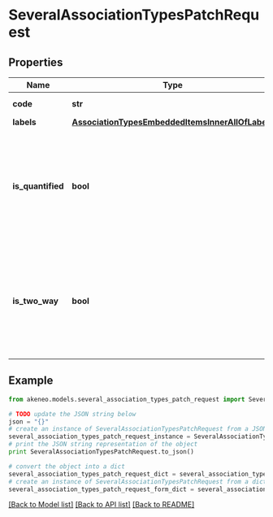 # SeveralAssociationTypesPatchRequest


## Properties
Name | Type | Description | Notes
------------ | ------------- | ------------- | -------------
**code** | **str** | Association type code | 
**labels** | [**AssociationTypesEmbeddedItemsInnerAllOfLabels**](AssociationTypesEmbeddedItemsInnerAllOfLabels.md) |  | [optional] 
**is_quantified** | **bool** | When true, the association is a quantified association (Only available in the PIM Serenity version.) | [optional] [default to False]
**is_two_way** | **bool** | When true, the association is a two-way association (Only available in the PIM Serenity version.) | [optional] [default to False]

## Example

```python
from akeneo.models.several_association_types_patch_request import SeveralAssociationTypesPatchRequest

# TODO update the JSON string below
json = "{}"
# create an instance of SeveralAssociationTypesPatchRequest from a JSON string
several_association_types_patch_request_instance = SeveralAssociationTypesPatchRequest.from_json(json)
# print the JSON string representation of the object
print SeveralAssociationTypesPatchRequest.to_json()

# convert the object into a dict
several_association_types_patch_request_dict = several_association_types_patch_request_instance.to_dict()
# create an instance of SeveralAssociationTypesPatchRequest from a dict
several_association_types_patch_request_form_dict = several_association_types_patch_request.from_dict(several_association_types_patch_request_dict)
```
[[Back to Model list]](../README.md#documentation-for-models) [[Back to API list]](../README.md#documentation-for-api-endpoints) [[Back to README]](../README.md)


